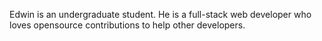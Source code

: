 Edwin is an undergraduate student. He is a full-stack web developer who loves opensource contributions to help other developers.